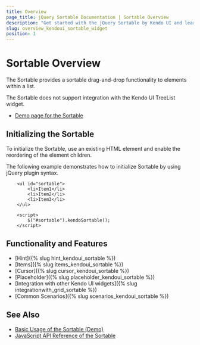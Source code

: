 ```yaml
---
title: Overview
page_title: jQuery Sortable Documentation | Sortable Overview
description: "Get started with the jQuery Sortable by Kendo UI and learn how to create, initialize, and enable the widget."
slug: overview_kendoui_sortable_widget
position: 1
---
```


# Sortable Overview

The Sortable provides a sortable drag-and-drop functionality to elements within a list.

The Sortable does not support integration with the Kendo UI TreeList widget.

* [Demo page for the Sortable](https://demos.telerik.com/kendo-ui/sortable/index)

## Initializing the Sortable

To initialize the Sortable, use an existing HTML element and enable the reordering of the element children.

The following example demonstrates how to initialize Sortable by using jQuery plugin syntax.

```dojo
    <ul id="sortable">
        <li>Item1</li>
        <li>Item2</li>
        <li>Item3</li>
    </ul>

    <script>
        $("#sortable").kendoSortable();
    </script>
```

## Functionality and Features

* [Hint]({% slug hint_kendoui_sortable %})
* [Items]({% slug items_kendoui_sortable %})
* [Cursor]({% slug cursor_kendoui_sortable %})
* [Placeholder]({% slug placeholder_kendoui_sortable %})
* [Integration with other Kendo UI widgets]({% slug integrationwith_grid_sortable %})
* [Common Scenarios]({% slug scenarios_kendoui_sortable %})

## See Also

* [Basic Usage of the Sortable (Demo)](https://demos.telerik.com/kendo-ui/sortable/index)
* [JavaScript API Reference of the Sortable](/api/javascript/ui/sortable)
